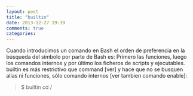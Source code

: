 ```yaml
---
layout: post
title: "builtin"
date: 2013-12-27 19:39
comments: true
categories: 
---
```

Cuando introducimos un comando en Bash el orden de preferencia en la búsqueda del símbolo por parte de Bash es: Primero las funciones, luego los comandos internos y por último los ficheros de scripts y ejecutables. builtin es más restrictivo que command [ver] y hace que no se busquen alias ni funciones, sólo comando internos [ver tambien comando enable]:

>$ builtin cd /

